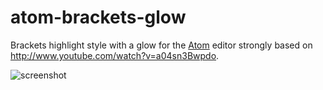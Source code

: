 # atom-brackets-glow

Brackets highlight style with a glow for the [Atom](https://atom.io) editor strongly based on http://www.youtube.com/watch?v=a04sn3Bwpdo.

![screenshot](https://github.com/dpo/atom-brackets-glow/tree/master/screenshot/atom-brackets-glow-demo.gif)
